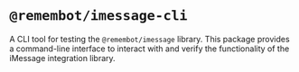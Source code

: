 # `@remembot/imessage-cli`

A CLI tool for testing the `@remembot/imessage` library. This package provides a
command-line interface to interact with and verify the functionality of the
iMessage integration library.
